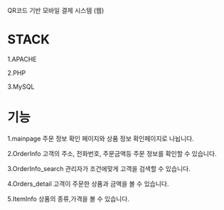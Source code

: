 QR코드 기반 모바일 결제 시스템 (웹)
# STACK
1.APACHE

2.PHP

3.MySQL

# 기능

1.mainpage
주문 정보 확인 페이지와 상품 정보 확인페이지로 나뉩니다.

2.OrderInfo
고객의 주소, 전화번호, 주문금액등 주문 정보를 확인할 수 있습니다. 

3.OrderInfo_search
관리자가 조건에맞게 고객을 검색할 수 있습니다.

4.Orders_detail
고객이 주문한 상품과 금액을 볼 수 있습니다.

5.ItemInfo
상품의 종류,가격을 볼 수 있습니다.

